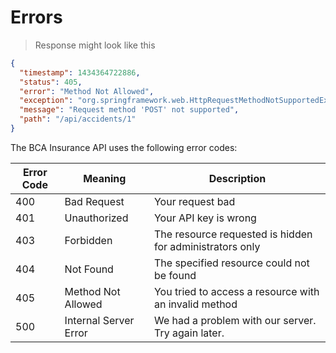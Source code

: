 # Errors

> Response might look like this

```json
{
  "timestamp": 1434364722886,
  "status": 405,
  "error": "Method Not Allowed",
  "exception": "org.springframework.web.HttpRequestMethodNotSupportedException",
  "message": "Request method 'POST' not supported",
  "path": "/api/accidents/1"
}
```

The BCA Insurance API uses the following error codes:

Error Code | Meaning | Description
---------- | ------- | -----------
400 | Bad Request  | Your request bad
401 | Unauthorized | Your API key is wrong
403 | Forbidden | The resource requested is hidden for administrators only
404 | Not Found | The specified resource could not be found
405 | Method Not Allowed | You tried to access a resource with an invalid method
500 | Internal Server Error | We had a problem with our server. Try again later.